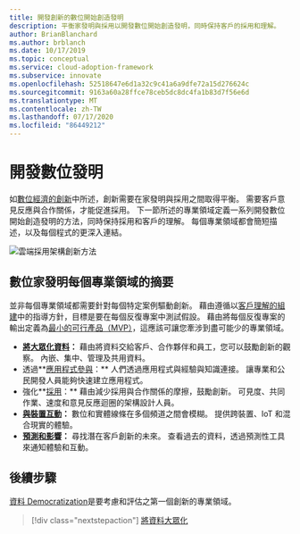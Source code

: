 ```yaml
---
title: 開發創新的數位開始創造發明
description: 平衡家發明與採用以開發數位開始創造發明，同時保持客戶的採用和理解。
author: BrianBlanchard
ms.author: brblanch
ms.date: 10/17/2019
ms.topic: conceptual
ms.service: cloud-adoption-framework
ms.subservice: innovate
ms.openlocfilehash: 52518647e6d1a32c9c41a6a9dfe72a15d276624c
ms.sourcegitcommit: 9163a60a28ffce78ceb5dc8dc4fa1b83d7f56e6d
ms.translationtype: MT
ms.contentlocale: zh-TW
ms.lasthandoff: 07/17/2020
ms.locfileid: "86449212"
---
```

# <a name="develop-digital-inventions"></a>開發數位發明

如[數位經濟的創新](./index.md)中所述，創新需要在家發明與採用之間取得平衡。 需要客戶意見反應與合作關係，才能促進採用。 下一節所述的專業領域定義一系列開發數位開始創造發明的方法，同時保持採用和客戶的理解。 每個專業領域都會簡短描述，以及每個程式的更深入連結。

![雲端採用架構創新方法](../../_images/innovate/innovate-methodology.png)

## <a name="summary-of-each-discipline-of-digital-invention"></a>數位家發明每個專業領域的摘要

並非每個專業領域都需要針對每個特定案例驅動創新。 藉由遵循以[客戶理解的組建](./build.md)中的指導方針，目標是要在每個反復專案中測試假設。 藉由將每個反復專案的輸出定義為[最小的可行產品（MVP）](../../govern/policy-compliance/index.md)，這應該可讓您牽涉到盡可能少的專業領域。

- **[將大眾化資料](./data.md)：** 藉由將資料交給客戶、合作夥伴和員工，您可以鼓勵創新的觀察。 內嵌、集中、管理及共用資料。
- 透過**[應用程式參與](./apps.md)：** 人們透過應用程式與經驗與知識連接。 讓專業和公民開發人員能夠快速建立應用程式。
- 強化**[採用](./ci-cd.md)：** 藉由減少採用與合作關係的摩擦，鼓勵創新。 可見度、共同作業、速度和意見反應迴圈的架構設計人員。
- **[與裝置互動](./devices.md)：** 數位和實體線條在多個頻道之間會模糊。 提供跨裝置、IoT 和混合現實的體驗。
- **[預測和影響](./predict.md)：** 尋找潛在客戶創新的未來。 查看過去的資料，透過預測性工具來通知體驗和互動。

## <a name="next-steps"></a>後續步驟

[資料 Democratization](./data.md)是要考慮和評估之第一個創新的專業領域。

> [!div class="nextstepaction"]
> [將資料大眾化](./data.md)
